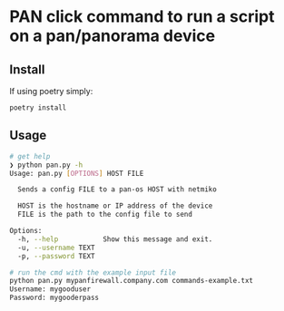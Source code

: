 # PAN click command to run a script on a pan/panorama device

## Install
If using poetry simply:
```
poetry install
```

## Usage

```bash
# get help
❯ python pan.py -h
Usage: pan.py [OPTIONS] HOST FILE

  Sends a config FILE to a pan-os HOST with netmiko

  HOST is the hostname or IP address of the device
  FILE is the path to the config file to send

Options:
  -h, --help           Show this message and exit.
  -u, --username TEXT
  -p, --password TEXT

# run the cmd with the example input file
python pan.py mypanfirewall.company.com commands-example.txt
Username: mygooduser
Password: mygooderpass
```